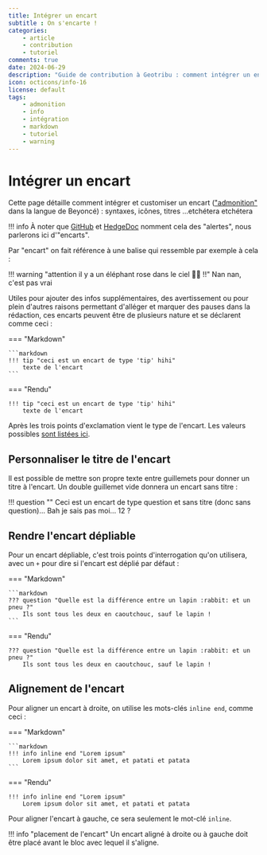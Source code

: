 ```yaml
---
title: Intégrer un encart
subtitle : On s'encarte !
categories:
    - article
    - contribution
    - tutoriel
comments: true
date: 2024-06-29
description: "Guide de contribution à Geotribu : comment intégrer un encart pour info, ou avertissement, ou autre"
icon: octicons/info-16
license: default
tags:
    - admonition
    - info
    - intégration
    - markdown
    - tutoriel
    - warning
---
```


# Intégrer un encart

Cette page détaille comment intégrer et customiser un encart (["admonition"](https://squidfunk.github.io/mkdocs-material/reference/admonitions/) dans la langue de Beyoncé) : syntaxes, icônes, titres ...etchétera etchétera

!!! info
    À noter que [GitHub](https://docs.github.com/fr/get-started/writing-on-github/getting-started-with-writing-and-formatting-on-github/basic-writing-and-formatting-syntax#alerts) et [HedgeDoc](https://docs.hedgedoc.dev/references/hfm/#structural-elements) nomment cela des "alertes", nous parlerons ici d'"encarts".

Par "encart" on fait référence à une balise qui ressemble par exemple à cela :

!!! warning "attention il y a un éléphant rose dans le ciel :elephant::purple_heart: !!"
    Nan nan, c'est pas vrai

Utiles pour ajouter des infos supplémentaires, des avertissement ou pour plein d'autres raisons permettant d'alléger et marquer des pauses dans la rédaction, ces encarts peuvent être de plusieurs nature et se déclarent comme ceci :

<!-- markdownlint-disable MD046 -->
=== "Markdown"

    ```markdown
    !!! tip "ceci est un encart de type 'tip' hihi"
        texte de l'encart
    ```

=== "Rendu"

    !!! tip "ceci est un encart de type 'tip' hihi"
        texte de l'encart
<!-- markdownlint-enable MD046 -->

Après les trois points d'exclamation vient le type de l'encart. Les valeurs possibles [sont listées ici](https://squidfunk.github.io/mkdocs-material/reference/admonitions/#supported-types).

## Personnaliser le titre de l'encart

Il est possible de mettre son propre texte entre guillemets pour donner un titre à l'encart. Un double guillemet vide donnera un encart sans titre :

!!! question ""
    Ceci est un encart de type question et sans titre (donc sans question)... Bah je sais pas moi... 12 ?

## Rendre l'encart dépliable

Pour un encart dépliable, c'est trois points d'interrogation qu'on utilisera, avec un `+` pour dire si l'encart est déplié par défaut :

<!-- markdownlint-disable MD046 -->
=== "Markdown"

    ```markdown
    ??? question "Quelle est la différence entre un lapin :rabbit: et un pneu ?"
        Ils sont tous les deux en caoutchouc, sauf le lapin !
    ```

=== "Rendu"

    ??? question "Quelle est la différence entre un lapin :rabbit: et un pneu ?"
        Ils sont tous les deux en caoutchouc, sauf le lapin !
<!-- markdownlint-enable MD046 -->

## Alignement de l'encart

Pour aligner un encart à droite, on utilise les mots-clés `inline end`, comme ceci :

<!-- markdownlint-disable MD046 -->
=== "Markdown"

    ```markdown
    !!! info inline end "Lorem ipsum"
        Lorem ipsum dolor sit amet, et patati et patata
    ```

=== "Rendu"

    !!! info inline end "Lorem ipsum"
        Lorem ipsum dolor sit amet, et patati et patata
<!-- markdownlint-enable MD046 -->

Pour aligner l'encart à gauche, ce sera seulement le mot-clé `inline`.

!!! info "placement de l'encart"
    Un encart aligné à droite ou à gauche doit être placé avant le bloc avec lequel il s'aligne.
